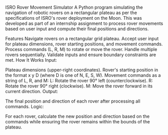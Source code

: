 ISRO Rover Movement Simulator
A Python program simulating the navigation of robotic rovers on a rectangular plateau as per the specifications of ISRO's rover deployment on the Moon. This was developed as part of an internship assignment to process rover movements based on user input and compute their final positions and directions.

Features
Navigate rovers on a rectangular grid plateau.
Accept user input for plateau dimensions, rover starting positions, and movement commands.
Process commands (L, R, M) to rotate or move the rover.
Handle multiple rovers sequentially.
Validate inputs and ensure boundary constraints are met.
How It Works
Input:

Plateau dimensions (upper-right coordinates).
Rover's starting position in the format x y D (where D is one of N, E, S, W).
Movement commands as a string of L, R, and M:
L: Rotate the rover 90° left (counterclockwise).
R: Rotate the rover 90° right (clockwise).
M: Move the rover forward in its current direction.
Output:

The final position and direction of each rover after processing all commands.
Logic:

For each rover, calculate the new position and direction based on the commands while ensuring the rover remains within the bounds of the plateau.
